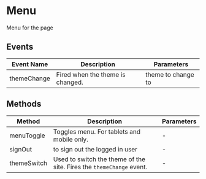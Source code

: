 # Menu

Menu for the page

## Events

<!-- @vuese:Menu:events:start -->
|Event Name|Description|Parameters|
|---|---|---|
|themeChange|Fired when the theme is changed.|theme to change to|

<!-- @vuese:Menu:events:end -->


## Methods

<!-- @vuese:Menu:methods:start -->
|Method|Description|Parameters|
|---|---|---|
|menuToggle|Toggles menu. For tablets and mobile only.|-|
|signOut|to sign out the logged in user|-|
|themeSwitch|Used to switch the theme of the site. Fires the `themeChange` event.|-|

<!-- @vuese:Menu:methods:end -->


